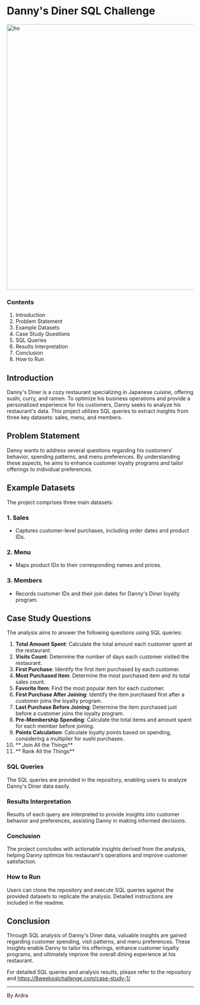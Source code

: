 # Danny's Diner SQL Challenge

<img width="716" alt="ho" src="https://github.com/Ard313/DannyDiner_SQLChallenge/assets/122507060/5b7234b8-dee9-4633-804f-d9d5e44bb972">


### Contents
1. Introduction
2. Problem Statement
3. Example Datasets
4. Case Study Questions
5. SQL Queries
6. Results Interpretation
7. Conclusion
8. How to Run




## Introduction
Danny's Diner is a cozy restaurant specializing in Japanese cuisine, offering sushi, curry, and ramen. To optimize his business operations and provide a personalized experience for his customers, Danny seeks to analyze his restaurant's data. This project utilizes SQL queries to extract insights from three key datasets: sales, menu, and members.

## Problem Statement
Danny wants to address several questions regarding his customers' behavior, spending patterns, and menu preferences. By understanding these aspects, he aims to enhance customer loyalty programs and tailor offerings to individual preferences.

## Example Datasets
The project comprises three main datasets:

### 1. Sales
- Captures customer-level purchases, including order dates and product IDs.

### 2. Menu
- Maps product IDs to their corresponding names and prices.

### 3. Members
- Records customer IDs and their join dates for Danny's Diner loyalty program.

## Case Study Questions
The analysis aims to answer the following questions using SQL queries:

1. **Total Amount Spent**: Calculate the total amount each customer spent at the restaurant.
2. **Visits Count**: Determine the number of days each customer visited the restaurant.
3. **First Purchase**: Identify the first item purchased by each customer.
4. **Most Purchased Item**: Determine the most purchased item and its total sales count.
5. **Favorite Item**: Find the most popular item for each customer.
6. **First Purchase After Joining**: Identify the item purchased first after a customer joins the loyalty program.
7. **Last Purchase Before Joining**: Determine the item purchased just before a customer joins the loyalty program.
8. **Pre-Membership Spending**: Calculate the total items and amount spent for each member before joining.
9. **Points Calculation**: Calculate loyalty points based on spending, considering a multiplier for sushi purchases.
10. ** Join All the Things**
11. ** Rank All the Things**


### SQL Queries
The SQL queries are provided in the repository, enabling users to analyze Danny's Diner data easily.

### Results Interpretation
Results of each query are interpreted to provide insights into customer behavior and preferences, assisting Danny in making informed decisions.

### Conclusion
The project concludes with actionable insights derived from the analysis, helping Danny optimize his restaurant's operations and improve customer satisfaction.

### How to Run
Users can clone the repository and execute SQL queries against the provided datasets to replicate the analysis. Detailed instructions are included in the readme.

## Conclusion
Through SQL analysis of Danny's Diner data, valuable insights are gained regarding customer spending, visit patterns, and menu preferences. These insights enable Danny to tailor his offerings, enhance customer loyalty programs, and ultimately improve the overall dining experience at his restaurant.

For detailed SQL queries and analysis results, please refer to the repository and https://8weeksqlchallenge.com/case-study-1/

---

By Ardra
